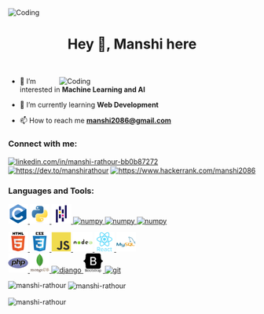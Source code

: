 <!-- <img align="center" alt="Coding" width=100% src="https://geekflare.com/wp-content/uploads/2022/10/Learn-Coding-in-a-Fun-Way-on-These-7-Platforms.jpeg"> -->


<!-- <img align="center" alt="Coding" width=100% height ="400" src="https://www.softwareone.com/-/media/global/social-media-and-blog/hero/implementing-artificial-intelligence-part-1-hero.jpg?rev=56ebf75efd06466786861433a1cae008&sc_lang=hu-hu&hash=BB0B197D8F1E5BD3D11B11556A5383E7"> -->


<img align="center" alt="Coding" width=100% height ="300" src="https://engineering.fb.com/wp-content/uploads/2016/12/grid-AI.jpg">


<h1 align="center">Hey 👋,  Manshi here</h1>

<p align="left"> <a href="https://twitter.com/" target="blank"><img src="https://img.shields.io/twitter/follow/?logo=twitter&style=for-the-badge" alt="" /></a> </p>

<img align="right" alt="Coding" width="400" src="https://cdn.dribbble.com/users/4055494/screenshots/15215756/media/d2b66c4ca0192aa26d103448b3d1518b.gif">

- 🔭 I’m interested in **Machine Learning and AI**

- 🌱 I’m currently learning **Web Development**

- 📫 How to reach me **manshi2086@gmail.com**

<h3 align="left">Connect with me:</h3>
<p align="left">
<a href="https://www.linkedin.com/public-profile/settings?lipi=urn%3Ali%3Apage%3Ad_flagship3_profile_self_edit_contact-info%3B43E%2BMHfURlW4AXoxFXbfCw%3D%3D" target="blank"><img align="center" src="https://raw.githubusercontent.com/rahuldkjain/github-profile-readme-generator/master/src/images/icons/Social/linked-in-alt.svg" alt="linkedin.com/in/manshi-rathour-bb0b87272" height="30" width="40" /></a>
<a href="https://dev.to/manshirathour" target="blank"><img align="center" src="https://raw.githubusercontent.com/rahuldkjain/github-profile-readme-generator/master/src/images/icons/Social/devto.svg" alt="https://dev.to/manshirathour" height="30" width="40" /></a>
<a href="https://www.hackerrank.com/manshi2086" target="blank"><img align="center" src="https://raw.githubusercontent.com/rahuldkjain/github-profile-readme-generator/master/src/images/icons/Social/hackerrank.svg" alt="https://www.hackerrank.com/manshi2086" height="30" width="40" /></a>
</p>


<h3 align="left">Languages and Tools:</h3>
<p align="left">
<a href="https://www.cprogramming.com/" target="_blank" rel="noreferrer"> <img src="https://raw.githubusercontent.com/devicons/devicon/master/icons/c/c-original.svg" alt="c" width="40" height="40"/> </a>
<a href="https://www.python.org" target="_blank" rel="noreferrer"> <img src="https://raw.githubusercontent.com/devicons/devicon/master/icons/python/python-original.svg" alt="python" width="40" height="40"/> </a>
<a href="https://pandas.pydata.org/" target="_blank" rel="noreferrer"> <img src="https://raw.githubusercontent.com/devicons/devicon/2ae2a900d2f041da66e950e4d48052658d850630/icons/pandas/pandas-original.svg" alt="pandas" width="40" height="40"/> </a>
<a href="https://numpy.org/" target="_blank" rel="noreferrer"> <img src="https://numpy.org/images/logo.svg" alt="numpy" width="40" height="40"/> </a>
<a href="https://matplotlib.org/" target="_blank" rel="noreferrer"> <img src="https://matplotlib.org/_static/logo_dark.svg" alt="numpy" width="40" height="40"/> </a>
<a href="https://pypi.org/project/sklearn/" target="_blank" rel="noreferrer"> <img src="https://pypi.org/static/images/logo-small.2a411bc6.svg" alt="numpy" width="40" height="40"/> </a>

<a href="https://www.w3.org/html/" target="_blank" rel="noreferrer"> <img src="https://raw.githubusercontent.com/devicons/devicon/master/icons/html5/html5-original-wordmark.svg" alt="html5" width="40" height="40"/> </a>
<a href="https://www.w3schools.com/css/" target="_blank" rel="noreferrer"> <img src="https://raw.githubusercontent.com/devicons/devicon/master/icons/css3/css3-original-wordmark.svg" alt="css3" width="40" height="40"/> </a>
<a href="https://developer.mozilla.org/en-US/docs/Web/JavaScript" target="_blank" rel="noreferrer"> <img src="https://raw.githubusercontent.com/devicons/devicon/master/icons/javascript/javascript-original.svg" alt="javascript" width="40" height="40"/> </a>
<a href="https://nodejs.org" target="_blank" rel="noreferrer"> <img src="https://raw.githubusercontent.com/devicons/devicon/master/icons/nodejs/nodejs-original-wordmark.svg" alt="nodejs" width="40" height="40"/> </a> 
<a href="https://reactjs.org/" target="_blank" rel="noreferrer"> <img src="https://raw.githubusercontent.com/devicons/devicon/master/icons/react/react-original-wordmark.svg" alt="react" width="40" height="40"/> </a>
<a href="https://www.mysql.com/" target="_blank" rel="noreferrer"> <img src="https://raw.githubusercontent.com/devicons/devicon/master/icons/mysql/mysql-original-wordmark.svg" alt="mysql" width="40" height="40"/> </a>    
<a href="https://www.php.net" target="_blank" rel="noreferrer"> <img src="https://raw.githubusercontent.com/devicons/devicon/master/icons/php/php-original.svg" alt="php" width="40" height="40"/> </a>
<a href="https://www.mongodb.com/" target="_blank" rel="noreferrer"> <img src="https://raw.githubusercontent.com/devicons/devicon/master/icons/mongodb/mongodb-original-wordmark.svg" alt="mongodb" width="40" height="40"/> </a>
<a href="https://www.djangoproject.com/" target="_blank" rel="noreferrer"> <img src="https://cdn.worldvectorlogo.com/logos/django.svg" alt="django" width="40" height="40"/> </a>
<a href="https://getbootstrap.com" target="_blank" rel="noreferrer"> <img src="https://raw.githubusercontent.com/devicons/devicon/master/icons/bootstrap/bootstrap-plain-wordmark.svg" alt="bootstrap" width="40" height="40"/> </a> 
<a href="https://git-scm.com/" target="_blank" rel="noreferrer"> <img src="https://www.vectorlogo.zone/logos/git-scm/git-scm-icon.svg" alt="git" width="40" height="40"/> </a>     

</p>
<p><img align="left" src="https://github-readme-stats.vercel.app/api/top-langs?username=manshi-rathour&show_icons=true&locale=en&layout=compact" alt="manshi-rathour" /></p>

<p>&nbsp;<img align="center" src="https://github-readme-stats.vercel.app/api?username=manshi-rathour&show_icons=true&locale=en" alt="manshi-rathour" /></p>

<p><img align="center" src="https://github-readme-streak-stats.herokuapp.com/?user=manshi-rathour&" alt="manshi-rathour" /></p>





    
    
    
